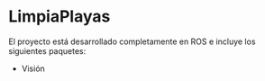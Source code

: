 # LimpiaPlayas
El proyecto está desarrollado completamente en ROS e incluye los siguientes paquetes:
- Visión
